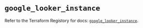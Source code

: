 # `google_looker_instance`

Refer to the Terraform Registory for docs: [`google_looker_instance`](https://registry.terraform.io/providers/hashicorp/google-beta/4.75.1/docs/resources/google_looker_instance).
